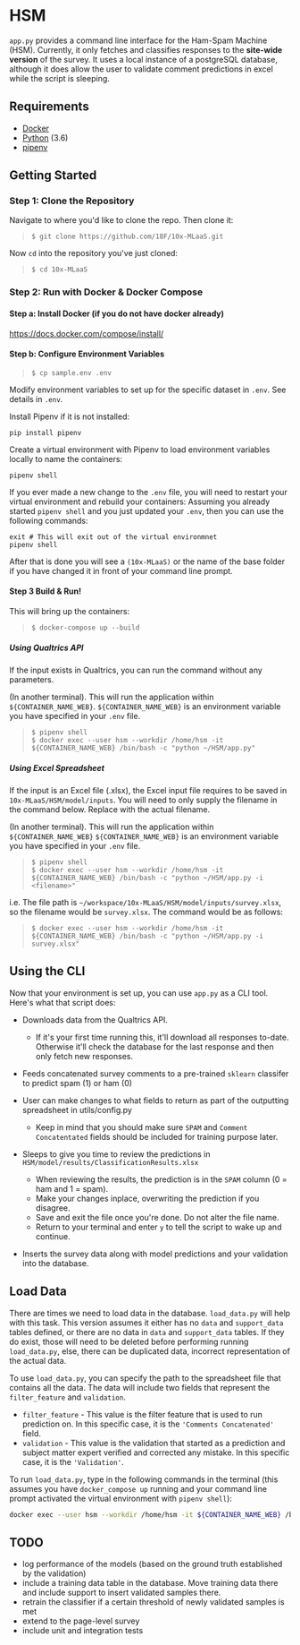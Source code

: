 # HSM
`app.py` provides a command line interface for the Ham-Spam Machine (HSM). Currently, it only fetches and classifies responses to the **site-wide version** of the survey. It uses a local instance of a postgreSQL database, although it does allow the user to validate comment predictions in excel while the script is sleeping.

## Requirements
- [Docker](https://www.docker.com/)
- [Python](https://www.python.org/) (3.6)
- [pipenv](https://pipenv.kennethreitz.org/en/latest/)


## Getting Started

### Step 1: Clone the Repository
Navigate to where you'd like to clone the repo. Then clone it:
>`$ git clone https://github.com/18F/10x-MLaaS.git`

Now `cd` into the repository you've just cloned:
>`$ cd 10x-MLaaS`


### Step 2: Run with Docker & Docker Compose

#### Step a: Install Docker (if you do not have docker already)

https://docs.docker.com/compose/install/

#### Step b: Configure Environment Variables

>```
>$ cp sample.env .env
>```

Modify environment variables to set up for the specific dataset in `.env`.  See details in `.env`.

Install Pipenv if it is not installed:
```
pip install pipenv
```

Create a virtual environment with Pipenv to load environment variables locally to name the containers:
```
pipenv shell
```

If you ever made a new change to the `.env` file, you will need to restart your virtual environment and rebuild your containers:
Assuming you already started `pipenv shell` and you just updated your `.env`, then you can use the following commands:
```
exit # This will exit out of the virtual environmnet
pipenv shell
```

After that is done you will see a `(10x-MLaaS)` or the name of the base folder if you have changed it in front of your command line prompt.


#### Step 3 Build & Run!  

This will bring up the containers:
>```
>$ docker-compose up --build
>```

##### Using Qualtrics API
If the input exists in Qualtrics, you can run the command without any parameters.

(In another terminal).  This will run the application within `${CONTAINER_NAME_WEB}`.  `${CONTAINER_NAME_WEB}` is an
environment variable you have specified in your `.env` file.
>```
>$ pipenv shell
>$ docker exec --user hsm --workdir /home/hsm -it ${CONTAINER_NAME_WEB} /bin/bash -c "python ~/HSM/app.py"
>```

##### Using Excel Spreadsheet
If the input is an Excel file (.xlsx), the Excel input file requires to be saved in `10x-MLaaS/HSM/model/inputs`.
You will need to only supply the filename in the command below. Replace <filename> with the actual filename.

(In another terminal).  This will run the application within `${CONTAINER_NAME_WEB}`  `${CONTAINER_NAME_WEB}` is an
environment variable you have specified in your `.env` file.
>```
>$ pipenv shell
>$ docker exec --user hsm --workdir /home/hsm -it ${CONTAINER_NAME_WEB} /bin/bash -c "python ~/HSM/app.py -i <filename>"
>```

i.e. The file path is `~/workspace/10x-MLaaS/HSM/model/inputs/survey.xlsx`, so the filename would be `survey.xlsx`.
The command would be as follows:
>```
>$ docker exec --user hsm --workdir /home/hsm -it ${CONTAINER_NAME_WEB} /bin/bash -c "python ~/HSM/app.py -i survey.xlsx"
>```

## Using the CLI
Now that your environment is set up, you can use `app.py` as a CLI tool. Here's what that script does:
 - Downloads data from the Qualtrics API. 
    - If it's your first time running this, it'll download all responses to-date. Otherwise it'll check the database for the last response and then only fetch new responses.
 - Feeds concatenated survey comments to a pre-trained `sklearn` classifer to predict spam (1) or ham (0)
 - User can make changes to what fields to return as part of the outputting spreadsheet in utils/config.py
   - Keep in mind that you should make sure `SPAM` and `Comment Concatentated` fields should be included for training purpose later.
 - Sleeps to give you time to review the predictions in  `HSM/model/results/ClassificationResults.xlsx`
    - When reviewing the results, the prediction is in the `SPAM` column (0 = ham and 1 = spam). 
    - Make your changes inplace, overwriting the prediction if you disagree.
    - Save and exit the file once you're done. Do not alter the file name.
    - Return to your terminal and enter `y` to tell the script to wake up and continue.

 - Inserts the survey data along with model predictions and your validation into the database.

 
## Load Data
There are times we need to load data in the database.  `load_data.py` will help with this task.  This version assumes it either has no `data` and `support_data` tables defined, or there are no data in `data` and `support_data` tables.  If they do exist, those will need to be deleted before performing running `load_data.py`, else, there can be duplicated data, incorrect representation of the actual data.

To use `load_data.py`, you can specify the path to the spreadsheet file that contains all the data.  The data will include two fields that represent the `filter_feature` and `validation`.
- `filter_feature` - This value is the filter feature that is used to run prediction on.  In this specific case, it is the `'Comments Concatenated'` field.
- `validation` - This value is the validation that started as a prediction and subject matter expert verified and corrected any mistake.  In this specific case, it is the `'Validation'`.

To run `load_data.py`, type in the following commands in the terminal (this assumes you have `docker_compose up` running and your command line prompt activated
the virtual environment with `pipenv shell`):
```bash
docker exec --user hsm --workdir /home/hsm -it ${CONTAINER_NAME_WEB} /bin/bash -c "cd HSM;python load_data.py <file>"
```


## TODO
 - log performance of the models (based on the ground truth established by the validation)
 - include a training data table in the database. Move training data there and include support to insert validated samples there.
 - retrain the classifier if a certain threshold of newly validated samples is met
 - extend to the page-level survey
 - include unit and integration tests
